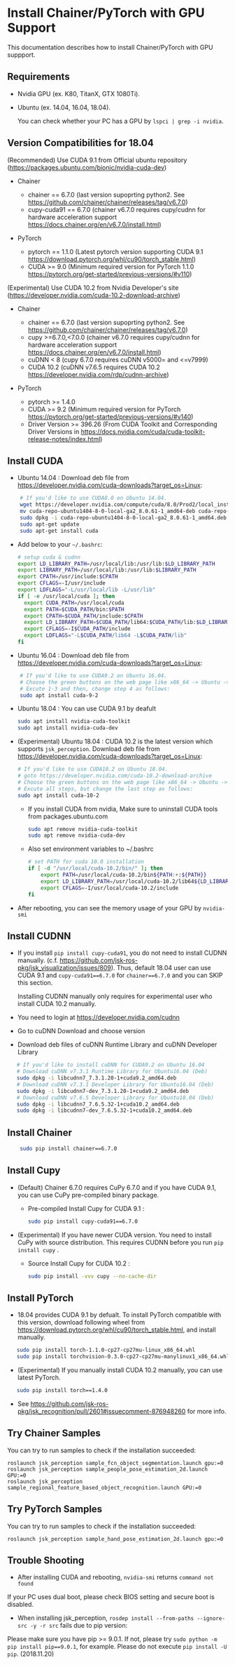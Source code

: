 Install Chainer/PyTorch with GPU Support
========================================

This documentation describes how to install Chainer/PyTorch with GPU suppport.


Requirements
------------

- Nvidia GPU (ex. K80, TitanX, GTX 1080Ti).
- Ubuntu (ex. 14.04, 16.04, 18.04).

  You can check whether your PC has a GPU by ``lspci | grep -i nvidia``.

Version Compatibilities for 18.04
---------------------------------

(Recommended) Use CUDA 9.1 from Official ubuntu repository (https://packages.ubuntu.com/bionic/nvidia-cuda-dev)

- Chainer

  - chainer == 6.7.0 (last version supoprting python2. See https://github.com/chainer/chainer/releases/tag/v6.7.0)
  - cupy-cuda91 == 6.7.0 (chainer v6.7.0 requires cupy/cudnn for hardware acceleration support https://docs.chainer.org/en/v6.7.0/install.html)

- PyTorch

  - pytorch == 1.1.0 (Latest pytorch version supporting CUDA 9.1 https://download.pytorch.org/whl/cu90/torch_stable.html)
  - CUDA >= 9.0 (Minimum required version for PyTorch 1.1.0 https://pytorch.org/get-started/previous-versions/#v110)

(Experimental) Use CUDA 10.2 from Nvidia Developer's site (https://developer.nvidia.com/cuda-10.2-download-archive)

- Chainer

  - chainer == 6.7.0 (last version supoprting python2. See https://github.com/chainer/chainer/releases/tag/v6.7.0)
  - cupy >=6.7.0,<7.0.0 (chainer v6.7.0 requires cupy/cudnn for hardware acceleration support https://docs.chainer.org/en/v6.7.0/install.html)
  - cuDNN < 8 (cupy 6.7.0 requires cuDNN v5000= and <=v7999)
  - CUDA 10.2 (cuDNN v7.6.5 requires CUDA 10.2 https://developer.nvidia.com/rdp/cudnn-archive)

- PyTorch

  - pytorch >= 1.4.0
  - CUDA >= 9.2 (Minimum required version for PyTorch https://pytorch.org/get-started/previous-versions/#v140)
  - Driver Version >= 396.26 (From CUDA Toolkit and Corresponding Driver Versions in https://docs.nvidia.com/cuda/cuda-toolkit-release-notes/index.html)

Install CUDA
------------

- Ubuntu 14.04 : Download deb file from https://developer.nvidia.com/cuda-downloads?target_os=Linux:

```bash
    # If you'd like to use CUDA8.0 on Ubuntu 14.04.
    wget https://developer.nvidia.com/compute/cuda/8.0/Prod2/local_installers/cuda-repo-ubuntu1404-8-0-local-ga2_8.0.61-1_amd64-deb
    mv cuda-repo-ubuntu1404-8-0-local-ga2_8.0.61-1_amd64-deb cuda-repo-ubuntu1404-8-0-local-ga2_8.0.61-1_amd64.deb
    sudo dpkg -i cuda-repo-ubuntu1404-8-0-local-ga2_8.0.61-1_amd64.deb
    sudo apt-get update
    sudo apt-get install cuda
```

  - Add below to your `~/.bashrc`:

    ```bash
    # setup cuda & cudnn
    export LD_LIBRARY_PATH=/usr/local/lib:/usr/lib:$LD_LIBRARY_PATH
    export LIBRARY_PATH=/usr/local/lib:/usr/lib:$LIBRARY_PATH
    export CPATH=/usr/include:$CPATH
    export CFLAGS=-I/usr/include
    export LDFLAGS="-L/usr/local/lib -L/usr/lib"
    if [ -e /usr/local/cuda ]; then
      export CUDA_PATH=/usr/local/cuda
      export PATH=$CUDA_PATH/bin:$PATH
      export CPATH=$CUDA_PATH/include:$CPATH
      export LD_LIBRARY_PATH=$CUDA_PATH/lib64:$CUDA_PATH/lib:$LD_LIBRARY_PATH
      export CFLAGS=-I$CUDA_PATH/include
      export LDFLAGS="-L$CUDA_PATH/lib64 -L$CUDA_PATH/lib"
    fi
    ```


- Ubuntu 16.04 : Download deb file from https://developer.nvidia.com/cuda-downloads?target_os=Linux:

```bash
    # If you'd like to use CUDA9.2 on Ubuntu 16.04.
    # Choose the green buttons on the web page like x86_64 -> Ubuntu -> version -> deb (network).
    # Excute 1-3 and then, change step 4 as follows:
    sudo apt install cuda-9-2
```

- Ubuntu 18.04 : You can use CUDA 9.1 by deafult

  ```bash
  sudo apt install nvidia-cuda-toolkit
  sudo apt install nvidia-cuda-dev

- (Experimental) Ubuntu 18.04 : CUDA 10.2 is the latest version which supports `jsk_perception`. Download deb file from https://developer.nvidia.com/cuda-downloads?target_os=Linux:

    ```bash
    # If you'd like to use CUDA10.2 on Ubuntu 18.04.
    # goto https://developer.nvidia.com/cuda-10.2-download-archive
    # Choose the green buttons on the web page like x86_64 -> Ubuntu -> version -> deb (network).
    # Excute all steps, but change the last step as follows:
    sudo apt install cuda-10-2
    ```

  - If you install CUDA from nvidia, Make sure to uninstall CUDA tools from packages.ubuntu.com

    ```bash
    sudo apt remove nvidia-cuda-toolkit
    sudo apt remove nvidia-cuda-dev
    ```

  - Also set environment variables to ~/.bashrc

    ```bash
    # set PATH for cuda 10.0 installation
    if [ -d "/usr/local/cuda-10.2/bin/" ]; then
        export PATH=/usr/local/cuda-10.2/bin${PATH:+:${PATH}}
        export LD_LIBRARY_PATH=/usr/local/cuda-10.2/lib64${LD_LIBRARY_PATH:+:${LD_LIBRARY_PATH}}
        export CFLAGS=-I/usr/local/cuda-10.2/include
    fi
    ```

- After rebooting, you can see the memory usage of your GPU by ``nvidia-smi``

Install CUDNN
-------------

- If you install `pip install cupy-cuda91`, you do not need to install CUDNN manually. (c.f. https://github.com/jsk-ros-pkg/jsk_visualization/issues/809). Thus, default 18.04 user can use CUDA 9.1 and `cupy-cuda91==6.7.0` for `chainer==6.7.0` and you can SKIP this section.

  Installing CUDNN manually only requires for experimental user who install CUDA 10.2 manually.

- You need to login at https://developer.nvidia.com/cudnn
- Go to cuDNN Download and choose version
- Download deb files of cuDNN Runtime Library and cuDNN Developer Library

```bash
   # If you'd like to install cuDNN for CUDA9.2 on Ubuntu 16.04
   # Download cuDNN v7.3.1 Runtime Library for Ubuntu16.04 (Deb)
   sudo dpkg -i libcudnn7_7.3.1.20-1+cuda9.2_amd64.deb
   # Download cuDNN v7.3.1 Developer Library for Ubuntu16.04 (Deb)
   sudo dpkg -i libcudnn7-dev_7.3.1.20-1+cuda9.2_amd64.deb
   # Download cuDNN v7.6.5 Developer Library for Ubuntu18.04 (Deb)
   sudo dpkg -i libcudnn7_7.6.5.32-1+cuda10.2_amd64.deb
   sudo dpkg -i libcudnn7-dev_7.6.5.32-1+cuda10.2_amd64.deb
```

Install Chainer
---------------

```bash
    sudo pip install chainer==6.7.0
```

Install Cupy
------------

- (Default) Chainer 6.7.0 requires CuPy 6.7.0 and if you have CUDA 9.1, you can use CuPy pre-compiled binary package.


  - Pre-compiled Install Cupy for CUDA 9.1 :

    ```bash
    sudo pip install cupy-cuda91==6.7.0
    ```

- (Experimental) If you have newer CUDA version. You need to install CuPy with source distribution. This requires CUDNN before you run `pip install cupy` .

  - Source Install Cupy for CUDA 10.2 :

    ```bash
    sudo pip install -vvv cupy --no-cache-dir
    ```


Install PyTorch
---------------

- 18.04 provides CUDA 9.1 by defualt. To install PyTorch compatible with this version, download following wheel from https://download.pytorch.org/whl/cu90/torch_stable.html, and install manually.

```bash
   sudo pip install torch-1.1.0-cp27-cp27mu-linux_x86_64.whl
   sudo pip install torchvision-0.3.0-cp27-cp27mu-manylinux1_x86_64.whl
```

- (Experimental) If you manually install CUDA 10.2 manually, you can use latest PyTorch.

```bash
   sudo pip install torch==1.4.0
```

- See https://github.com/jsk-ros-pkg/jsk_recognition/pull/2601#issuecomment-876948260 for more info.

Try Chainer Samples
-----------

You can try to run samples to check if the installation succeeded:

    roslaunch jsk_perception sample_fcn_object_segmentation.launch gpu:=0
    roslaunch jsk_perception sample_people_pose_estimation_2d.launch GPU:=0
    roslaunch jsk_perception sample_regional_feature_based_object_recognition.launch GPU:=0

Try PyTorch Samples
-----------

You can try to run samples to check if the installation succeeded:

    roslaunch jsk_perception sample_hand_pose_estimation_2d.launch gpu:=0

Trouble Shooting
----------------

- After installing CUDA and rebooting, ``nvidia-smi`` returns ``command not found``

If your PC uses dual boot, please check BIOS setting and secure boot is disabled.

- When installing jsk_perception, ``rosdep install --from-paths --ignore-src -y -r src`` fails due to pip version:

Please make sure you have pip >= 9.0.1. If not, please try ``sudo python -m pip install pip==9.0.1``, for example. Please do not execute ``pip install -U pip``. (2018.11.20)
